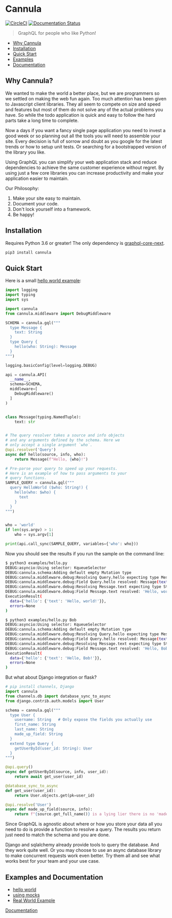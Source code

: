 # Cannula

[![CircleCI](https://circleci.com/gh/rmyers/cannula.svg?style=shield)](https://circleci.com/gh/rmyers/cannula)
[![Documentation Status](https://readthedocs.org/projects/cannula/badge/?version=latest)](https://cannula.readthedocs.io/en/latest/?badge=latest)

> GraphQL for people who like Python!

* [Why Cannula](#why)
* [Installation](#install)
* [Quick Start](#start)
* [Examples](#examples)
* [Documentation](https://cannula.readthedocs.io/)

<h2 id="why">Why Cannula?</h2>

We wanted to make the world a better place, but we are programmers so we settled
on making the web fun again. Too much attention has been given to Javascript
client libraries. They all seem to compete on size and speed and features but
most of them do not solve any of the actual problems you have. So while the
todo application is quick and easy to follow the hard parts take a long time
to complete.

Now a days if you want a fancy single page application you need to invest a
good week or so planning out all the tools you will need to assemble your site.
Every decision is full of sorrow and doubt as you google for the latest trends
or how to setup unit tests. Or searching for a bootstrapped version of the
library you like.

Using GraphQL you can simplify your web application stack and reduce
dependencies to achieve the same customer experience without regret. By using
just a few core libraries you can increase productivity and make your
application easier to maintain.

Our Philosophy:
1. Make your site easy to maintain.
2. Document your code.
3. Don't lock yourself into a framework.
4. Be happy!

<h2 id="install">Installation</h2>

Requires Python 3.6 or greater! The only dependency is
[graphql-core-next](https://graphql-core-next.readthedocs.io/en/latest/).

```bash
pip3 install cannula
```

<h2 id="start">Quick Start</h2>

Here is a small [hello world example](examples/hello.py):

```python
import logging
import typing
import sys

import cannula
from cannula.middleware import DebugMiddleware

SCHEMA = cannula.gql("""
  type Message {
    text: String
  }
  type Query {
    hello(who: String): Message
  }
""")

logging.basicConfig(level=logging.DEBUG)

api = cannula.API(
  __name__,
  schema=SCHEMA,
  middleware=[
    DebugMiddleware()
  ]
)


class Message(typing.NamedTuple):
    text: str


# The query resolver takes a source and info objects
# and any arguments defined by the schema. Here we
# only accept a single argument `who`.
@api.resolver('Query')
async def hello(source, info, who):
    return Message(f"Hello, {who}!")

# Pre-parse your query to speed up your requests.
# Here is an example of how to pass arguments to your
# query functions.
SAMPLE_QUERY = cannula.gql("""
  query HelloWorld ($who: String!) {
    hello(who: $who) {
      text
    }
  }
""")


who = 'world'
if len(sys.argv) > 1:
    who = sys.argv[1]

print(api.call_sync(SAMPLE_QUERY, variables={'who': who}))
```

Now you should see the results if you run the sample on the command line:

```bash
$ python3 examples/hello.py
DEBUG:asyncio:Using selector: KqueueSelector
DEBUG:cannula.schema:Adding default empty Mutation type
DEBUG:cannula.middleware.debug:Resolving Query.hello expecting type Message
DEBUG:cannula.middleware.debug:Field Query.hello resolved: Message(text='Hello, world!') in 0.000108 seconds
DEBUG:cannula.middleware.debug:Resolving Message.text expecting type String
DEBUG:cannula.middleware.debug:Field Message.text resolved: 'Hello, world!' in 0.000067 seconds
ExecutionResult(
  data={'hello': {'text': 'Hello, world!'}},
  errors=None
)

$ python3 examples/hello.py Bob
DEBUG:asyncio:Using selector: KqueueSelector
DEBUG:cannula.schema:Adding default empty Mutation type
DEBUG:cannula.middleware.debug:Resolving Query.hello expecting type Message
DEBUG:cannula.middleware.debug:Field Query.hello resolved: Message(text='Hello, Bob!') in 0.000104 seconds
DEBUG:cannula.middleware.debug:Resolving Message.text expecting type String
DEBUG:cannula.middleware.debug:Field Message.text resolved: 'Hello, Bob!' in 0.000101 seconds
ExecutionResult(
  data={'hello': {'text': 'Hello, Bob!'}},
  errors=None
)
```

But what about Django integration or flask?

```python
# pip install channels, Django
import cannula
from channels.db import database_sync_to_async
from django.contrib.auth.models import User

schema = cannula.gql("""
  type User {
    username: String   # Only expose the fields you actually use
    first_name: String
    last_name: String
    made_up_field: String
  }
  extend type Query {
    getUserById(user_id: String): User
  }
""")

@api.query()
async def getUserById(source, info, user_id):
    return await get_user(user_id)

@database_sync_to_async
def get_user(user_id):
    return User.objects.get(pk=user_id)

@api.resolve('User')
async def made_up_field(source, info):
    return f"{source.get_full_name()} is a lying lier there is no 'made_up_field'"
```

Since GraphQL is agnostic about where or how you store your data all you need
to do is provide a function to resolve a query. The results you return just
need to match the schema and you are done.

Django and sqlalchemy already provide tools to query the database. And they
work quite well. Or you may choose to use an async database library to make
concurrent requests work even better. Try them all and see what works best for
your team and your use case.

<h2 id="examples">Examples and Documentation</h2>

* [hello world](examples/hello.py)
* [using mocks](examples/mocks.py)
* [Real World Example](examples/cloud)

[Documentation](https://cannula.readthedocs.io/)
